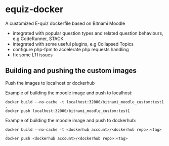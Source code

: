# equiz-docker

A customized E-quiz dockerfile based on Bitnami Moodle
- integrated with popular question types and related question behaviours, e.g CodeRunner, STACK 
- integrated with some useful plugins, e.g Collapsed Topics
- configure php-fpm to accelerate php requests handling
- fix some LTI issues

## Building and pushing the custom images

Push the images to localhost or dockerhub<br />

Example of building the moodle image and push to localhost:
```
docker build --no-cache -t localhost:32000/bitnami_moodle_custom:test1 .
docker push localhost:32000/bitnami_moodle_custom:test1
```

Example of building the moodle image and push to dockerhub:
```
docker build --no-cache -t <dockerhub account>/<dockerhub repo>:<tag> .
docker push <dockerhub account>/<dockerhub repo>:<tag>